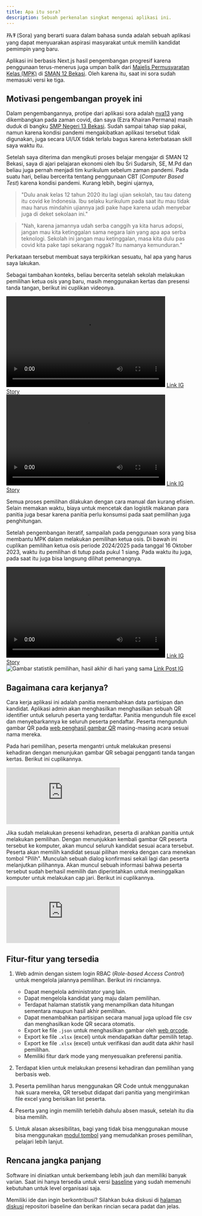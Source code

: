 ```yaml
---
title: Apa itu sora?
description: Sebuah perkenalan singkat mengenai aplikasi ini.
---
```


ᮞᮧᮛ (Sora) yang berarti suara dalam bahasa sunda adalah sebuah aplikasi yang dapat menyuarakan aspirasi masyarakat untuk memilih kandidat pemimpin yang baru.

Aplikasi ini berbasis Next.js hasil pengembangan progresif karena penggunaan terus-menerus juga umpan balik dari [Majelis Permusyaratan Kelas (MPK)](https://www.instagram.com/mpksman12bekasi) di [SMAN 12 Bekasi](https://www.sman12-bekasi.sch.id/). Oleh karena itu, saat ini sora sudah memasuki versi ke tiga.

## Motivasi pengembangan proyek ini

Dalam pengembangannya, protipe dari aplikasi sora adalah [nva13](https://github.com/sekilas13/nva13) yang dikembangkan pada zaman covid, dan saya (Ezra Khairan Permana) masih duduk di bangku [SMP Negeri 13 Bekasi](https://smpn13kotabekasi.sch.id/). Sudah sampai tahap siap pakai, namun karena kondisi pandemi mengakibatkan aplikasi tersebut tidak digunakan, juga secara UI/UX tidak terlalu bagus karena keterbatasan skill saya waktu itu.

Setelah saya diterima dan mengikuti proses belajar mengajar di SMAN 12 Bekasi, saya di ajari pelajaran ekonomi oleh Ibu Sri Sudarsih, SE, M.Pd dan beliau juga pernah menjadi tim kurikulum sebelum zaman pandemi. Pada suatu hari, beliau bercerita tentang penggunaan CBT (_Computer Based Test_) karena kondisi pandemi. Kurang lebih, begini ujarnya,

> "Dulu anak kelas 12 tahun 2020 itu lagi ujian sekolah, tau tau dateng itu covid ke Indonesia. Ibu selaku kurikulum pada saat itu mau tidak mau harus mindahin ujiannya jadi pake hape karena udah menyebar juga di deket sekolaan ini."

> "Nah, karena jamannya udah serba canggih ya kita harus adopsi, jangan mau kita ketinggalan sama negara lain yang apa apa serba teknologi. Sekolah ini jangan mau ketinggalan, masa kita dulu pas covid kita pake tapi sekarang nggak? Itu namanya kemunduran."

Perkataan tersebut membuat saya terpikirkan sesuatu, hal apa yang harus saya lakukan.

Sebagai tambahan konteks, beliau bercerita setelah sekolah melakukan pemilihan ketua osis yang baru, masih menggunakan kertas dan presensi tanda tangan, berikut ini cuplikan videonya.

<div className="space-y-10">
   <div class="flex flex-col justify-center items-center gap-2">
      <video width="420" height="240" controls>
         <source src="/assets/perkenalan/pencoblosan-2022.mp4" type="video/mp4">
      </video>
      <a class="text-xs text-inherit" target="_blank" href="https://www.instagram.com/stories/highlights/17913986090366902/">Link IG Story</a>
   </div>

   <div class="flex flex-col justify-center items-center gap-2">
      <video width="420" height="240" controls>
         <source src="/assets/perkenalan/penghitungan-2022.mp4" type="video/mp4">
      </video>
      <a class="text-xs text-inherit" target="_blank" href="https://www.instagram.com/stories/highlights/17913986090366902/">Link IG Story</a>
   </div>
</div>

Semua proses pemilihan dilakukan dengan cara manual dan kurang efisien. Selain memakan waktu, biaya untuk mencetak dan logistik makanan para panitia juga besar karena panitia perlu konsumsi pada saat pemilihan juga penghitungan.

Setelah pengembangan iteratif, sampailah pada penggunaan sora yang bisa membantu MPK dalam melakukan pemilihan ketua osis. Di bawah ini cuplikan pemilihan ketua osis periode 2024/2025 pada tanggal 16 Oktober 2023, waktu itu pemilihan di tutup pada pukul 1 siang. Pada waktu itu juga, pada saat itu juga bisa langsung dilihat pemenangnya.

<div className="space-y-10">
   <div class="flex flex-col justify-center items-center gap-2">
      <video width="420" height="240" controls>
         <source src="/assets/perkenalan/pencoblosan-2024.mp4" type="video/mp4">
      </video>
      <a class="text-xs text-inherit" target="_blank" href="https://www.instagram.com/stories/highlights/17899451963891635/">Link IG Story</a>
   </div>

   <div class="flex flex-col justify-center items-center gap-2">
<img src="/assets/perkenalan/hasil-di-hari-sama.png" alt="Gambar statistik pemilihan, hasil akhir di hari yang sama" />
<a class="text-xs text-inherit text-center" target="_blank" href="https://www.instagram.com/p/CyscHhbyRLP/?img_index=2">Link Post IG</a>
   </div>
</div>

## Bagaimana cara kerjanya?

Cara kerja aplikasi ini adalah panitia menambahkan data partisipan dan kandidat. Aplikasi admin akan menghasilkan menghasilkan sebuah QR identifier untuk seluruh peserta yang terdaftar. Panitia mengunduh file excel dan menyebarkannya ke seluruh peserta pendaftar. Peserta mengunduh gambar QR pada [web penghasil gambar QR](https://github.com/sora-vp/qrcode-web) masing-masing acara sesuai nama mereka.

Pada hari pemilihan, peserta mengantri untuk melakukan presensi kehadiran dengan menunjukan gambar QR sebagai pengganti tanda tangan kertas. Berikut ini cuplikannya.

<div class="flex justify-center h-[33.5rem]">
<iframe class="w-full" src="https://www.youtube.com/embed/mLrBgKxFMhQ?si=RJZrDSwsRQ94KX_c&amp;clip=UgkxeH5VNIsdbyNO2eftBAst9L1VqzDFgJE7&amp;clipt=EPz1ERjiqRI" title="YouTube video player" frameborder="0" allow="accelerometer; autoplay; clipboard-write; encrypted-media; gyroscope; picture-in-picture; web-share" referrerpolicy="strict-origin-when-cross-origin" allowfullscreen></iframe>
</div>

Jika sudah melakukan presensi kehadiran, peserta di arahkan panitia untuk melakukan pemilihan. Dengan menunjukkan kembali gambar QR peserta tersebut ke komputer, akan muncul seluruh kandidat sesuai acara tersebut. Peserta akan memilih kandidat sesuai pilihan mereka dengan cara menekan tombol "Pilih". Munculah sebuah dialog konfirmasi sekali lagi dan peserta melanjutkan pilihannya. Akan muncul sebuah informasi bahwa peserta tersebut sudah berhasil memilih dan diperintahkan untuk meninggalkan komputer untuk melakukan cap jari. Berikut ini cuplikannya.

<div class="flex justify-center h-[33.5rem]">
<iframe
src="https://www.youtube.com/embed/qo7I6zHkh4M"
title="YouTube video player"
frameborder="0"
allow="accelerometer; autoplay; clipboard-write; encrypted-media; gyroscope; picture-in-picture; web-share"
allowfullscreen></iframe>
</div>

## Fitur-fitur yang tersedia

1. Web admin dengan sistem login RBAC (_Role-based Access Control_) untuk mengelola jalannya pemilihan. Berikut ini rinciannya.

   - Dapat mengelola administrator yang lain.
   - Dapat mengelola kandidat yang maju dalam pemilihan.
   - Terdapat halaman statistik yang menampilkan data hitungan sementara maupun hasil akhir pemilihan.
   - Dapat menambahkan partisipan secara manual juga upload file csv dan menghasilkan kode QR secara otomatis.
   - Export ke file `.json` untuk menghasilkan gambar oleh [web qrcode](https://github.com/sora-vp/qrcode-web).
   - Export ke file `.xlsx` (excel) untuk mendapatkan daftar pemilih tetap.
   - Export ke file `.xlsx` (excel) untuk verifikasi dan audit data akhir hasil pemilihan.
   - Memiliki fitur dark mode yang menyesuaikan preferensi panitia.

2. Terdapat klien untuk melakukan presensi kehadiran dan pemilihan yang berbasis web.
3. Peserta pemilihan harus menggunakan QR Code untuk menggunakan hak suara mereka, QR tersebut didapat dari panitia yang mengirimkan file excel yang berisikan list peserta.
4. Peserta yang ingin memilih terlebih dahulu absen masuk, setelah itu dia bisa memilih.
5. Untuk alasan aksesibilitas, bagi yang tidak bisa menggunakan mouse bisa menggunakan [modul tombol](https://github.com/sora-vp/button-module) yang memudahkan proses pemilihan, pelajari lebih lanjut.

## Rencana jangka panjang

Software ini diniatkan untuk berkembang lebih jauh dan memiliki banyak varian. Saat ini hanya tersedia untuk versi [baseline](https://github.com/sora-vp/baseline) yang sudah memenuhi kebutuhan untuk level organisasi saja.

Memiliki ide dan ingin berkontribusi? Silahkan buka diskusi di [halaman diskusi](https://github.com/orgs/sora-vp/discussions/new?category=ideas) repositori baseline dan berikan rincian secara padat dan jelas.
